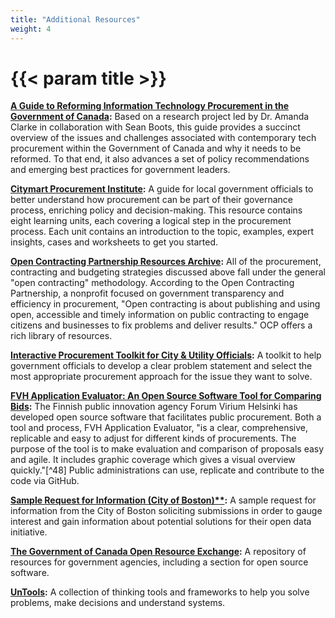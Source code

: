 ```yaml
---
title: "Additional Resources"
weight: 4
---
```


# {{< param title >}}

**[A Guide to Reforming Information Technology Procurement in the Government of Canada](https://govcanadacontracts.ca/it-procurement-guide/):** Based on a research project led by Dr. Amanda Clarke in collaboration with Sean Boots, this guide provides a succinct overview of the issues and challenges associated with contemporary tech procurement within the Government of Canada and why it needs to be reformed. To that end, it also advances a set of policy recommendations and emerging best practices for government leaders.

**[Citymart Procurement Institute](https://medium.com/citymartinsights):** A guide for local government officials to better understand how procurement can be part of their governance process, enriching policy and decision-making. This resource contains eight learning units, each covering a logical step in the procurement process. Each unit contains an introduction to the topic, examples, expert insights, cases and worksheets to get you started.

**[Open Contracting Partnership Resources Archive](https://www.open-contracting.org/resources/):** All of the procurement, contracting and budgeting strategies discussed above fall under the general "open contracting" methodology. According to the Open Contracting Partnership, a nonprofit focused on government transparency and efficiency in procurement, "Open contracting is about publishing and using open, accessible and timely information on public contracting to engage citizens and businesses to fix problems and deliver results." OCP offers a rich library of resources.

**[Interactive Procurement Toolkit for City & Utility Officials](https://the-atlas.com/procurement-toolkit/):** A toolkit to help government officials to develop a clear problem statement and select the most appropriate procurement approach for the issue they want to solve.

**[FVH Application Evaluator: An Open Source Software Tool for Comparing Bids](https://github.com/ForumViriumHelsinki/ApplicationEvaluator):** The Finnish public innovation agency Forum Virium Helsinki has developed open source software that facilitates public procurement. Both a tool and process, FVH Application Evaluator, "is a clear, comprehensive, replicable and easy to adjust for different kinds of procurements. The purpose of the tool is to make evaluation and comparison of proposals easy and agile. It includes graphic coverage which gives a visual overview quickly."[^48] Public administrations can use, replicate and contribute to the code via GitHub.

**[Sample Request for Information (City of Boston)**](https://drive.google.com/file/d/1GJUo6kR9zWmxF4835kHvSq0Rq7QuMLI-/view?usp=sharing):** A sample request for information from the City of Boston soliciting submissions in order to gauge interest and gain information about potential solutions for their open data initiative.

**[The Government of Canada Open Resource Exchange](https://canada-ca.github.io/ore-ero/en/index.html):** A repository of resources for government agencies, including a section for open source software.

**[UnTools](https://untools.co/):** A collection of thinking tools and frameworks to help you solve problems, make decisions and understand systems.
